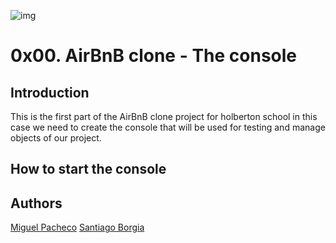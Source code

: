 ![img](https://i.imgur.com/6JaLQ4z.png)

# 0x00. AirBnB clone - The console

## Introduction
This is the first part of the AirBnB clone project for holberton school in this case we need to create the console that will be used for testing and manage objects of our project.

## How to start the console


## Authors
[Miguel Pacheco](https://github.com/Miguel22247)
[Santiago Borgia](http://github.com/toshi-uy)

